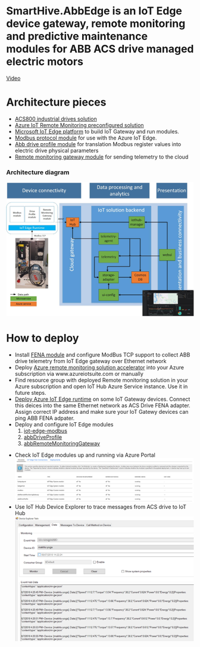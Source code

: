 # SmartHive.AbbEdge is an IoT Edge device gateway, remote monitoring and predictive maintenance modules for ABB ACS drive managed electric motors 
<a href='https://youtu.be/Se2Y26gVw-8'>Video</a>
<h1>Architecture pieces</h1>
<ul>
<li><a href='https://new.abb.com/drives/low-voltage-ac/industrial-drives/industrial-acs800-series'>ACS800 industrial drives solution</a></li>
<li><a href='https://github.com/Azure/azure-iot-remote-monitoring'>Azure IoT Remote Monitoring preconfigured solution</a></li>
<li><a href="https://github.com/Azure/iotedge">Microsoft IoT Edge platform</a> to build IoT Gateway and run modules.</li>
<li><a href="https://github.com/Azure/iot-edge-modbus">Modbus protocol module</a> for use with the Azure IoT Edge.</li>
<li><a href="https://github.com/MaxKhlupnov/SmartHive.AbbEdge/tree/master/AbbEdge/modules/abbDriveProfile">Abb drive profile module</a> for translation Modbus register values into electric drive physical parameters</li>
<li><a href="https://github.com/MaxKhlupnov/SmartHive.AbbEdge/tree/master/AbbEdge/modules/abbRemoteMonitoringGateway">Remote monitoring gateway module</a> for sending telemetry to the cloud</li>
</ul>
<h3>Architecture diagram</h3>
<img src="https://github.com/MaxKhlupnov/SmartHive.AbbEdge/blob/master/Docs/Images/Architecture.jpg?raw=true"/>
<h1>How to deploy</h1>
<ul>
<li>Install <a href='https://new.abb.com/drives/connectivity/fieldbus-connectivity/modbus-tcp/fena-11'>FENA module</a> and configure ModBus TCP support to collect ABB drive telemetry from IoT Edge gateway over Ethernet network</li>
<li>Deploy <a href='https://docs.microsoft.com/en-us/azure/iot-accelerators/iot-accelerators-remote-monitoring-sample-walkthrough'>Azure remote monitoring solution accelerator</a> into your Azure subscription via www.azureiotsuite.com or manually</li>
<li>Find resource group with deployed Remote monitoring solution in your Azure subscription and open IoT Hub Azure Service instance. Use it in future steps.</li>
<li><a href='https://docs.microsoft.com/en-us/azure/iot-edge/'>Deploy Azure IoT Edge runtime</a> on some IoT Gateway devices. Connect this deices into the same Ethernet network as ACS Drive FENA adapter. Assign correct IP address and make sure your IoT Gatewy devices can ping ABB FENA adpater.</li>
  <li>Deploy and configure IoT Edge modules
   <ol>
  <li><a href="https://github.com/MaxKhlupnov/SmartHive.AbbEdge/blob/master/Docs/Modbus-module-configuration.md">iot-edge-modbus</a></li>
  <li><a href="https://github.com/MaxKhlupnov/SmartHive.AbbEdge/blob/master/Docs/abbDriveProfile-module-configuration.md">abbDriveProfile</a></li>
  <li><a href="https://github.com/MaxKhlupnov/SmartHive.AbbEdge/blob/master/Docs/abbRemoteMonitoringGateway.md">abbRemoteMonitoringGateway</a></li>
    </ol>
  </p>
</li>
<li>Check IoT Edge modules up and running via Azure Portal<br>
<img src="https://github.com/MaxKhlupnov/SmartHive.AbbEdge/blob/master/Docs/Images/EdgeModulesPicture.PNG?raw=true"/></li>
<li>Use IoT Hub Device Explorer to trace messages from ACS drive to IoT Hub<br/>
<img src='https://github.com/MaxKhlupnov/SmartHive.AbbEdge/blob/master/Docs/Images/DeviceExplorer.png?raw=true'/></li>
</ul>
